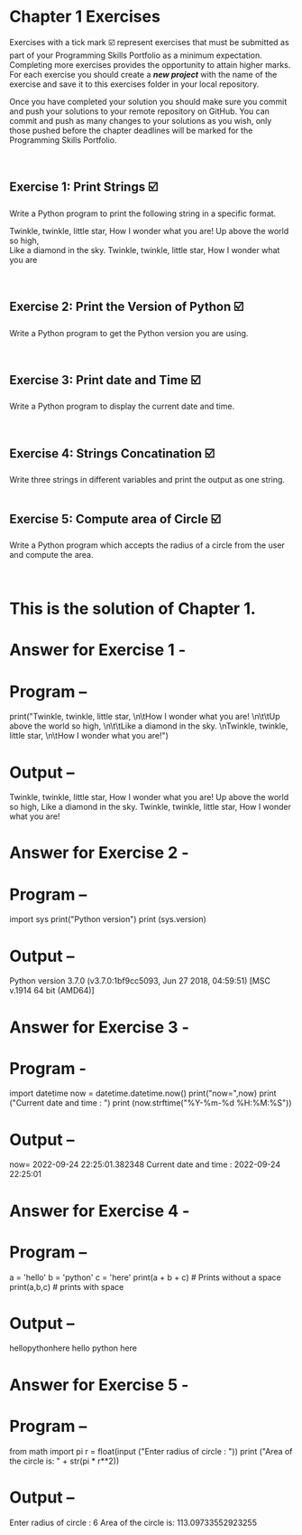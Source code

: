 # Chapter 1 Exercises

Exercises with a tick mark :ballot_box_with_check: represent exercises that must be submitted as part of your Programming Skills Portfolio as a minimum expectation. Completing more exercises provides the opportunity to attain higher marks. For each exercise you should create a _**new project**_ with the name of the exercise and save it to this exercises folder in your local repository.

Once you have completed your solution you should make sure you commit and push your solutions to your remote repository on GitHub. You can commit and push as many changes to your solutions as you wish, only those pushed before the chapter deadlines will be marked for the Programming Skills Portfolio.  


&nbsp;

## Exercise 1: Print Strings :ballot_box_with_check:

Write a Python program to print the following string in a specific format.

Twinkle, twinkle, little star,
	How I wonder what you are! 
		Up above the world so high,   		
		Like a diamond in the sky. 
Twinkle, twinkle, little star, 
	How I wonder what you are

&nbsp;
&nbsp;
&nbsp;
## Exercise 2: Print the Version of Python :ballot_box_with_check:

 Write a Python program to get the Python version you are using.


&nbsp;
&nbsp;
&nbsp;
## Exercise 3: Print date and Time :ballot_box_with_check:

Write a Python program to display the current date and time.

&nbsp;
&nbsp;
&nbsp;
## Exercise 4: Strings Concatination :ballot_box_with_check:
Write three strings in different variables and print the output as one string.
&nbsp;
&nbsp;
&nbsp;

## Exercise 5: Compute area of Circle :ballot_box_with_check:

Write a Python program which accepts the radius of a circle from the user and compute the area.

&nbsp;
&nbsp;
&nbsp;

# This is the solution of Chapter 1.

# Answer for Exercise 1 -

# Program – 
print("Twinkle, twinkle, little star, \n\tHow I wonder what you are! \n\t\tUp above the world so high, \n\t\tLike a diamond in the sky. \nTwinkle, twinkle, little star, \n\tHow I wonder what you are!")

# Output – 
Twinkle, twinkle, little star, 
	How I wonder what you are! 
		Up above the world so high, 
		Like a diamond in the sky. 
Twinkle, twinkle, little star, 
	How I wonder what you are!

# Answer for Exercise 2 -

# Program – 
import sys
print("Python version")
print (sys.version)

# Output – 
Python version
3.7.0 (v3.7.0:1bf9cc5093, Jun 27 2018, 04:59:51) [MSC v.1914 64 bit (AMD64)]

# Answer for Exercise 3 -

# Program - 
import datetime
now = datetime.datetime.now()
print("now=",now)
print ("Current date and time : ")
print (now.strftime("%Y-%m-%d %H:%M:%S"))

# Output – 
now= 2022-09-24 22:25:01.382348
Current date and time : 
2022-09-24 22:25:01

# Answer for Exercise 4 - 

# Program –
a = 'hello' 
b = 'python'
c = 'here'
print(a + b + c)  # Prints without a space 
print(a,b,c)    # prints with space

# Output – 
hellopythonhere
hello python here 

# Answer for Exercise 5 -

# Program –
from math import pi
r = float(input ("Enter radius of circle : "))
print ("Area of the circle is: " + str(pi * r**2))

# Output – 
Enter radius of circle : 6
Area of the circle is: 113.09733552923255






